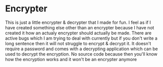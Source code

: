 # Encrypter

This is just a little encrypter & decrypter that I made for fun.
I feel as if I have created something else other than an encrypter because I have not created it how an actualy encrypter should actually be made.
There are active bugs which I am trying to deal with currently but if you don't write a long sentence then it will not struggle to encrypt & decrypt it.
It doesn't require a password and comes with a decrypting application which can be used to decrypt the encryption.
No source code because then you'll know how the encryption works and it won't be an encrypter anymore
